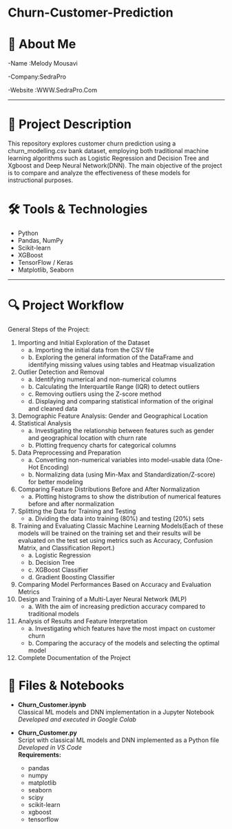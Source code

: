 # Churn-Customer-Prediction
# 👤 About Me 

-Name :Melody Mousavi 

-Company:SedraPro

-Website :WWW.SedraPro.Com


---

# 📁 Project Description 

This  repository explores customer churn prediction using a churn_modelling.csv bank dataset, employing both traditional machine learning algorithms such as Logistic Regression and Decision Tree and Xgboost and Deep Neural Network(DNN). The main objective of the project is to compare and analyze the effectiveness of these models for instructional purposes.

# 🛠️ Tools & Technologies 

- Python
- Pandas, NumPy
- Scikit-learn
- XGBoost
- TensorFlow / Keras
- Matplotlib, Seaborn

---



# 🔍  Project Workflow

General Steps of the Project:

1. Importing and Initial Exploration of the Dataset
    - a. Importing the initial data from the CSV file
    - b. Exploring the general information of the DataFrame and identifying missing values using tables and Heatmap visualization
2. Outlier Detection and Removal
    - a. Identifying numerical and non-numerical columns
    - b. Calculating the Interquartile Range (IQR) to detect outliers
    - c. Removing outliers using the Z-score method
    - d. Displaying and comparing statistical information of the original and cleaned data
3. Demographic Feature Analysis: Gender and Geographical Location
4. Statistical Analysis
    - a. Investigating the relationship between features such as gender and geographical location with churn rate
    - b. Plotting frequency charts for categorical columns
5. Data Preprocessing and Preparation
    - a. Converting non-numerical variables into model-usable data (One-Hot Encoding)
    - b. Normalizing data (using Min-Max and Standardization/Z-score) for better modeling
6. Comparing Feature Distributions Before and After Normalization
    - a. Plotting histograms to show the distribution of numerical features before and after normalization
7. Splitting the Data for Training and Testing
    - a. Dividing the data into training (80%) and testing (20%) sets
8. Training and Evaluating Classic Machine Learning Models(Each of these models will be trained on the training set and their results will be evaluated on the test set using metrics such as Accuracy, Confusion Matrix, and Classification Report.)
    - a. Logistic Regression
    - b. Decision Tree
    - c. XGBoost Classifier
    - d. Gradient Boosting Classifier
9. Comparing Model Performances Based on Accuracy and Evaluation Metrics
10. Design and Training of a Multi-Layer Neural Network (MLP)
    - a. With the aim of increasing prediction accuracy compared to traditional models
11. Analysis of Results and Feature Interpretation
    - a. Investigating which features have the most impact on customer churn
    - b. Comparing the accuracy of the models and selecting the optimal model
12. Complete Documentation of the Project

# 📂 Files & Notebooks

- **Churn_Customer.ipynb**  
  Classical ML models and DNN implementation in a Jupyter Notebook  
  _Developed and executed in Google Colab_

- **Churn_Customer.py**  
  Script with classical ML models and DNN implemented as a Python file  
  _Developed in VS Code_  
  **Requirements:**  
  - pandas  
  - numpy  
  - matplotlib  
  - seaborn  
  - scipy  
  - scikit-learn  
  - xgboost  
  - tensorflow
    




